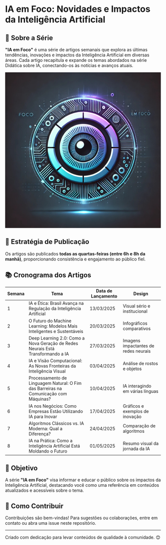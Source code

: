 # IA em Foco: Novidades e Impactos da Inteligência Artificial

## 📌 Sobre a Série
**"IA em Foco"** é uma série de artigos semanais que explora as últimas tendências, inovações e impactos da Inteligência Artificial em diversas áreas. Cada artigo recapitula e expande os temas abordados na série Didática sobre IA, conectando-os às notícias e avanços atuais.

![Descrição da Imagem](https://github.com/profamar/ia-em-foco/blob/main/Design%20sem%20nome%20(44).png)

## 📆 Estratégia de Publicação
Os artigos são publicados **todas as quartas-feiras (entre 6h e 8h da manhã)**, proporcionando consistência e engajamento ao público fiel.

## 📚 Cronograma dos Artigos

| **Semana** | **Tema** | **Data de Lançamento** | **Design** |
|------------|----------|------------------------|------------|
| 1 | IA e Ética: Brasil Avança na Regulação da Inteligência Artificial | 13/03/2025 | Visual sério e institucional |
| 2 | O Futuro do Machine Learning: Modelos Mais Inteligentes e Sustentáveis | 20/03/2025 | Infográficos comparativos |
| 3 | Deep Learning 2.0: Como a Nova Geração de Redes Neurais Está Transformando a IA | 27/03/2025 | Imagens impactantes de redes neurais |
| 4 | IA e Visão Computacional: As Novas Fronteiras da Inteligência Visual | 03/04/2025 | Análise de rostos e objetos |
| 5 | Processamento de Linguagem Natural: O Fim das Barreiras na Comunicação com Máquinas? | 10/04/2025 | IA interagindo em várias línguas |
| 6 | IA nos Negócios: Como Empresas Estão Utilizando IA para Inovar | 17/04/2025 | Gráficos e exemplos de inovação |
| 7 | Algoritmos Clássicos vs. IA Moderna: Qual a Diferença? | 24/04/2025 | Comparação de algoritmos |
| 8 | IA na Prática: Como a Inteligência Artificial Está Moldando o Futuro | 01/05/2025 | Resumo visual da jornada da IA |

## 🚀 Objetivo
A série **"IA em Foco"** visa informar e educar o público sobre os impactos da Inteligência Artificial, destacando você como uma referência em conteúdos atualizados e acessíveis sobre o tema.

## 📢 Como Contribuir
Contribuições são bem-vindas! Para sugestões ou colaborações, entre em contato ou abra uma issue neste repositório.

---

Criado com dedicação para levar conteúdos de qualidade à comunidade. 😊

